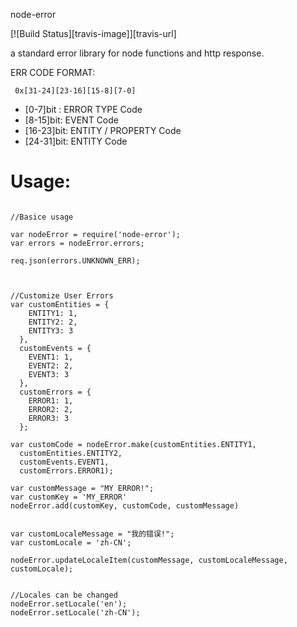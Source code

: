 node-error

 [![Build Status][travis-image]][travis-url]

a standard error library for node functions and http response.

 ERR CODE FORMAT:

```
 0x[31-24][23-16][15-8][7-0]
```

* [0-7]bit : ERROR TYPE Code
* [8-15]bit: EVENT Code
* [16-23]bit: ENTITY / PROPERTY Code
* [24-31]bit: ENTITY Code


# Usage:

```node

//Basice usage

var nodeError = require('node-error');
var errors = nodeError.errors;

req.json(errors.UNKNOWN_ERR);



//Customize User Errors
var customEntities = {
    ENTITY1: 1,
    ENTITY2: 2,
    ENTITY3: 3
  },
  customEvents = {
    EVENT1: 1,
    EVENT2: 2,
    EVENT3: 3
  },
  customErrors = {
    ERROR1: 1,
    ERROR2: 2,
    ERROR3: 3
  };

var customCode = nodeError.make(customEntities.ENTITY1,
  customEntities.ENTITY2,
  customEvents.EVENT1,
  customErrors.ERROR1);

var customMessage = "MY ERROR!";
var customKey = 'MY_ERROR'
nodeError.add(customKey, customCode, customMessage)


var customLocaleMessage = "我的错误!";
var customLocale = 'zh-CN';

nodeError.updateLocaleItem(customMessage, customLocaleMessage, customLocale);


//Locales can be changed
nodeError.setLocale('en');
nodeError.setLocale('zh-CN');

```

